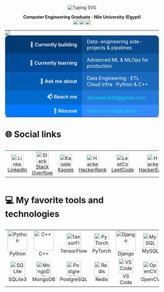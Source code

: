 <!-- ======================  HERO SECTION  ====================== -->

<p align="center">
  <img src="https://readme-typing-svg.demolab.com?font=Fira+Code&size=28&pause=1500&color=00BFFF&center=true&vCenter=true&width=1000&lines=Hi+%F0%9F%91%8B+I'm+Ali+Nasser+Badawy;Computer+Engineering+Graduate+%F0%9F%92%BB;Data+%26+Software+Engineer+in+the+Making" alt="Typing SVG">
</p>

<p align="center">
  <b>Computer Engineering Graduate · Nile University (Egypt)</b> <br/>
  <img src="https://img.shields.io/badge/-Data%20Engineering-0A66C2?style=for-the-badge&logo=Apache%20Airflow&logoColor=white"/>
  <img src="https://img.shields.io/badge/-Data%20Science-2596be?style=for-the-badge&logo=mysql&logoColor=white"/>
  <img src="https://img.shields.io/badge/-Software%20Engineering-6F42C1?style=for-the-badge&logo=python&logoColor=white"/>
  
</p>



<!-- ======================  END HERO  ====================== -->

<!-- ======================  QUICK FACTS  ====================== -->

<table align="center" style="border-collapse:collapse;">
  <!-- Decorative wave -->
  <tr>
    <td colspan="2" style="padding:0;border:none;">
      <img src="https://capsule-render.vercel.app/api?type=waving&color=0:00BFFF,100:0066FF&height=60&section=header"/>
    </td>
  </tr>

  <!-- Row 1 -->
  <tr>
    <td align="right" width="220"
        style="padding:10px 16px;font-weight:600;background:#003B73;color:#fff;border-radius:12px 0 0 0;">
      🚀  Currently&nbsp;building
    </td>
    <td align="left"
        style="padding:10px 16px;background:#0A4C8B;color:#fff;border-radius:0 12px 0 0;">
      Data-engineering side-projects & pipelines
    </td>
  </tr>

  <!-- Row 2 -->
  <tr>
    <td align="right"
        style="padding:10px 16px;font-weight:600;background:#004C99;color:#fff;">
      🌱  Currently&nbsp;learning
    </td>
    <td align="left"
        style="padding:10px 16px;background:#125DA8;color:#fff;">
      Advanced ML & MLOps for production
    </td>
  </tr>

  <!-- Row 3 -->
  <tr>
    <td align="right"
        style="padding:10px 16px;font-weight:600;background:#005CB2;color:#fff;">
      💬  Ask&nbsp;me&nbsp;about
    </td>
    <td align="left"
        style="padding:10px 16px;background:#1A6BC0;color:#fff;">
      Data Engineering · ETL · Cloud infra · Python & C++
    </td>
  </tr>

  <!-- Row 4 -->
  <tr>
    <td align="right"
        style="padding:10px 16px;font-weight:600;background:#006BCD;color:#fff;">
      📫  Reach&nbsp;me
    </td>
    <td align="left"
        style="padding:10px 16px;background:#237AD8;color:#fff;">
      <a href="mailto:alinasser930@gmail.com" style="color:#00E8FF;text-decoration:none;">
        alinasser930@gmail.com
      </a>
    </td>
  </tr>

  <!-- Row 5 -->
  <tr>
    <td align="right"
        style="padding:10px 16px;font-weight:600;background:#007AFF;color:#fff;border-radius:0 0 0 12px;">
      📄  Résumé
    </td>
    <td align="left"
        style="padding:10px 16px;background:#338AFA;color:#fff;border-radius:0 0 12px 0;">
      <a href="https://drive.google.com/file/d/1It9c2yYH0fZtNa_T791YxVqHvdWKi1a3/view?usp=drive"
         target="_blank" style="color:#00E8FF;text-decoration:none;">
        View on Google Drive
      </a>
    </td>
  </tr>
</table>



# 🌐 Social links
<div style="display: flex; justify-content: center;">
  <table>
    <tr>
      <td align="center" width="90">
        <a href="https://www.linkedin.com/in/alibadawy/" target="_blank" rel="noreferrer">
          <img src="https://raw.githubusercontent.com/rahuldkjain/github-profile-readme-generator/master/src/images/icons/Social/linked-in-alt.svg"
               alt="LinkedIn" width="40" height="40" /><br>
          LinkedIn
        </a>
      </td>
      <td align="center" width="90">
        <a href="https://stackoverflow.com/users/22475460/ali-nasser-badawy" target="_blank" rel="noreferrer">
          <img src="https://raw.githubusercontent.com/rahuldkjain/github-profile-readme-generator/master/src/images/icons/Social/stack-overflow.svg"
               alt="Stack Overflow" width="40" height="40" /><br>
          Stack Overflow
        </a>
      </td>
      <td align="center" width="90">
        <a href="https://www.kaggle.com/alinasserbadawy" target="_blank" rel="noreferrer">
          <img src="https://raw.githubusercontent.com/rahuldkjain/github-profile-readme-generator/master/src/images/icons/Social/kaggle.svg"
               alt="Kaggle" width="40" height="40" /><br>
          Kaggle
        </a>
      </td>
      <td align="center" width="90">
        <a href="https://www.hackerrank.com/alinasser930" target="_blank" rel="noreferrer">
          <img src="https://raw.githubusercontent.com/rahuldkjain/github-profile-readme-generator/master/src/images/icons/Social/hackerrank.svg"
               alt="HackerRank" width="40" height="40" /><br>
          HackerRank
        </a>
      </td>
      <td align="center" width="90">
        <a href="https://leetcode.com/" target="_blank" rel="noreferrer">
          <img src="https://raw.githubusercontent.com/rahuldkjain/github-profile-readme-generator/master/src/images/icons/Social/leet-code.svg"
               alt="LeetCode" width="40" height="40" /><br>
          LeetCode
        </a>
      </td>
      <td align="center" width="90">
        <a href="https://www.hackerearth.com/@alinasser930" target="_blank" rel="noreferrer">
          <img src="https://raw.githubusercontent.com/rahuldkjain/github-profile-readme-generator/master/src/images/icons/Social/hackerearth.svg"
               alt="HackerEarth" width="40" height="40" /><br>
          HackerEarth
        </a>
      </td>
    </tr>
  </table>
</div>


# 💻 My favorite tools and technologies
<div style="display: flex; justify-content: center;">
  <table>
    <!-- Row 1 -->
    <tr>
      <td align="center" width="90">
        <img src="https://techstack-generator.vercel.app/python-icon.svg" alt="Python" width="65" height="65" /><br>
        Python
      </td>
      <td align="center" width="90">
        <img src="https://techstack-generator.vercel.app/cpp-icon.svg" alt="C++" width="65" height="65" /><br>
        C++
      </td>
      <td align="center" width="90">
        <img src="https://skillicons.dev/icons?i=tensorflow" alt="TensorFlow" width="48" height="48" /><br>
        TensorFlow
      </td>
      <td align="center" width="90">
        <img src="https://skillicons.dev/icons?i=pytorch" alt="PyTorch" width="48" height="48" /><br>
        PyTorch
      </td>
      <td align="center" width="90">
        <img src="https://techstack-generator.vercel.app/django-icon.svg" alt="Django" width="65" height="65" /><br>
        Django
      </td>
      <td align="center" width="90">
        <img src="https://skillicons.dev/icons?i=mysql" alt="MySQL" width="48" height="48" /><br>
        MySQL
      </td>
    </tr>
    <!-- Row 2 -->
    <tr>
      <td align="center" width="90">
        <img src="https://skillicons.dev/icons?i=sqlite" alt="SQLite" width="48" height="48" /><br>
        SQLite3
      </td>
      <td align="center" width="90">
        <img src="https://skillicons.dev/icons?i=mongodb" alt="MongoDB" width="48" height="48" /><br>
        MongoDB
      </td>
      <td align="center" width="90">
        <img src="https://skillicons.dev/icons?i=postgresql" alt="PostgreSQL" width="48" height="48" /><br>
        PostgreSQL
      </td>
      <td align="center" width="90">
        <img src="https://skillicons.dev/icons?i=redis" alt="Redis" width="48" height="48" /><br>
        Redis
      </td>
      <td align="center" width="90">
        <img src="https://skillicons.dev/icons?i=vscode" alt="VS Code" width="48" height="48" /><br>
        VS Code
      </td>
      <td align="center" width="90">
        <img src="https://skillicons.dev/icons?i=opencv" alt="OpenCV" width="48" height="48" /><br>
        OpenCV
      </td>
    </tr>
  </table>
</div>

